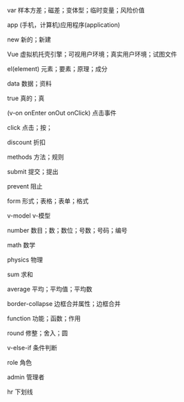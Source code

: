 var 
样本方差；磁差；变体型；临时变量；风险价值

app
(手机，计算机)应用程序(application)

new
新的；新建

Vue
虚拟机托壳引擎；可视用户环境；真实用户环境；试图文件

el(element)
元素；要素；原理；成分

data
数据；资料

true
真的；真

(v-on onEnter onOut onClick)
点击事件

click
点击；按；

discount
折扣

methods
方法；规则

submit
提交；提出

prevent
阻止

form
形式；表格；表单；格式

v-model
v-模型

number
数目；数；数位；号数；号码；编号

math
数学

physics
物理

sum
求和

average
平均；平均值；平均数

border-collapse
边框合并属性；边框合并

function
功能；函数；作用

round
修整；舍入；圆

v-else-if
条件判断

role
角色

admin
管理者

hr
下划线

